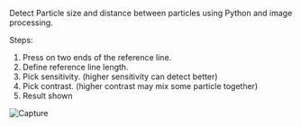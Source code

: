 
Detect Particle size and distance between particles using Python and image processing.

Steps:
1. Press on two ends of the reference line.
2. Define reference line length.
3. Pick sensitivity. (higher sensitivity can detect better)
4. Pick contrast. (higher contrast may mix some particle together)
5. Result shown

![Capture](https://user-images.githubusercontent.com/43538530/119083973-94f33f80-ba33-11eb-97c2-61a3a093ab4d.JPG)
